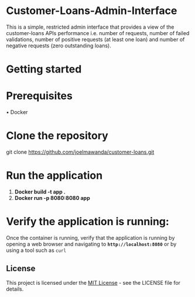# Customer-Loans-Admin-Interface
This is a simple, restricted admin interface that provides a view of the customer-loans APIs performance i.e. number of requests, number of failed validations, number of positive requests (at least one loan) and number of negative requests (zero outstanding loans).

# Getting started
# Prerequisites
  •	Docker
# Clone the repository
git clone https://github.com/joelmawanda/customer-loans.git
# Run the application
  1. **Docker build -t app .**
  2. **Docker run -p 8080:8080 app**
# Verify the application is running:
Once the container is running, verify that the application is running by opening a web browser and navigating to **`http://localhost:8080`** or by using a tool such     as `curl`

## License
This project is licensed under the [MIT License](LICENSE) - see the LICENSE file for details.





